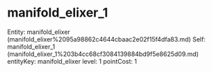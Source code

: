 # manifold_elixer_1

Entity: manifold_elixer (manifold_elixer%2095a98862c4644cbaac2e02f15f4dfa83.md)
Self: manifold_elixer_1 (manifold_elixer_1%203b4cc68cf3084139884bd9f5e8625d09.md)
entityKey: manifold_elixer
level: 1
pointCost: 1